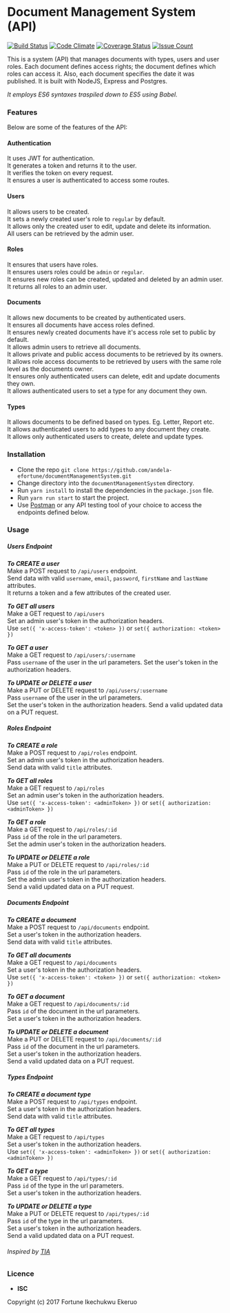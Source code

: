 # Document Management System (API)
[![Build Status](https://travis-ci.org/andela-efortune/documentManagementSystem.svg?branch=Feature%2FRoutes-Setup)](https://travis-ci.org/andela-efortune/documentManagementSystem)
[![Code Climate](https://codeclimate.com/github/andela-efortune/documentManagementSystem/badges/gpa.svg)](https://codeclimate.com/github/andela-efortune/documentManagementSystem)
[![Coverage Status](https://coveralls.io/repos/github/andela-efortune/documentManagementSystem/badge.svg?branch=Feature%2FRoutes-Setup)](https://coveralls.io/github/andela-efortune/documentManagementSystem?branch=Feature%2FRoutes-Setup)
[![Issue Count](https://codeclimate.com/github/andela-efortune/documentManagementSystem/badges/issue_count.svg)](https://codeclimate.com/github/andela-efortune/documentManagementSystem)

This is a system (API) that manages documents with types, users and user roles. Each document defines access rights; the document defines which roles can access it. Also, each document specifies the date it was published. It is built with NodeJS, Express and Postgres.

_It employs ES6 syntaxes traspiled down to ES5 using Babel._

### Features
Below are some of the features of the API:

#### Authentication
It uses JWT for authentication.  
It generates a token and returns it to the user.  
It verifies the token on every request.  
It ensures a user is authenticated to access some routes.

#### Users
It allows users to be created.  
It sets a newly created user's role to `regular` by default.   
It allows only the created user to edit, update and delete its information.   
All users can be retrieved by the admin user.

#### Roles
It ensures that users have roles.   
It ensures users roles could be `admin` or `regular`.   
It ensures new roles can be created, updated and deleted by an admin user.   
It returns all roles to an admin user.

#### Documents
It allows new documents to be created by authenticated users.  
It ensures all documents have access roles defined.   
It ensures newly created documents have it's access role set to public by default.  
It allows admin users to retrieve all documents.  
It allows private and public access documents to be retrieved by its owners.  
It allows role access documents to be retrieved by users with the same role level as the documents owner.   
It ensures only authenticated users can delete, edit and update documents they own.   
It allows authenticated users to set a type for any document they own.   

#### Types
It allows documents to be defined based on types. Eg. Letter, Report etc.   
It allows authenticated users to add types to any document they create.   
It allows only authenticated users to create, delete and update types.   


### Installation
* Clone the repo `git clone https://github.com/andela-efortune/documentManagementSystem.git`
* Change directory into the `documentManagementSystem` directory.
* Run `yarn install` to install the dependencies in the `package.json` file.
* Run `yarn run start` to start the project.
* Use [Postman](https://chrome.google.com/webstore/detail/postman-rest-client-packa/fhbjgbiflinjbdggehcddcbncdddomop?hl=en) or any API testing tool of your choice to access the endpoints defined below.

### Usage

##### Users Endpoint

***To CREATE a user***   
Make a POST request to `/api/users` endpoint.  
Send data with valid `username`, `email`, `password`,  `firstName` and  `lastName` attributes.   
It returns a token and a few attributes of the created user.  

***To GET all users***  
Make a GET request to `/api/users`  
Set an admin user's token in the authorization headers.  
Use `set({ 'x-access-token': <token> })` or `set({ authorization: <token> })`

***To GET a user***   
Make a GET request to `/api/users/:username`   
Pass `username` of the user in the url parameters.
Set the user's token in the authorization headers.

***To UPDATE or DELETE a user***  
Make a PUT or DELETE request to `/api/users/:username`   
Pass `username` of the user in the url parameters.    
Set the user's token in the authorization headers.
Send a valid updated data on a PUT request.

##### Roles Endpoint

***To CREATE a role***   
Make a POST request to `/api/roles` endpoint.  
Set an admin user's token in the authorization headers.   
Send data with valid `title` attributes.    

***To GET all roles***  
Make a GET request to `/api/roles`  
Set an admin user's token in the authorization headers.  
Use `set({ 'x-access-token': <adminToken> })` or `set({ authorization: <adminToken> })`

***To GET a role***   
Make a GET request to `/api/roles/:id`  
Pass `id` of the role in the url parameters.  
Set the admin user's token in the authorization headers.

***To UPDATE or DELETE a role***  
Make a PUT or DELETE request to `/api/roles/:id`   
Pass `id` of the role in the url parameters.  
Set the admin user's token in the authorization headers.   
Send a valid updated data on a PUT request.

##### Documents Endpoint

***To CREATE a document***   
Make a POST request to `/api/documents` endpoint.  
Set a user's token in the authorization headers.   
Send data with valid `title` attributes.    

***To GET all documents***  
Make a GET request to `/api/documents`  
Set a user's token in the authorization headers.  
Use `set({ 'x-access-token': <token> })` or `set({ authorization: <token> })`

***To GET a document***   
Make a GET request to `/api/documents/:id`  
Pass `id` of the document in the url parameters.  
Set a user's token in the authorization headers.

***To UPDATE or DELETE a document***  
Make a PUT or DELETE request to `/api/documents/:id`   
Pass `id` of the document in the url parameters.  
Set a user's token in the authorization headers.   
Send a valid updated data on a PUT request.

##### Types Endpoint

***To CREATE a document type***   
Make a POST request to `/api/types` endpoint.  
Set a user's token in the authorization headers.   
Send data with valid `title` attributes.    

***To GET all types***  
Make a GET request to `/api/types`  
Set a user's token in the authorization headers.  
Use `set({ 'x-access-token': <adminToken> })` or `set({ authorization: <adminToken> })`

***To GET a type***   
Make a GET request to `/api/types/:id`  
Pass `id` of the type in the url parameters.  
Set a user's token in the authorization headers.

***To UPDATE or DELETE a type***  
Make a PUT or DELETE request to `/api/types/:id`   
Pass `id` of the type in the url parameters.  
Set a user's token in the authorization headers.   
Send a valid updated data on a PUT request.

###### Inspired by [TIA](https://andela.com/)

### Licence
* **ISC**

Copyright (c) 2017 Fortune Ikechukwu Ekeruo
